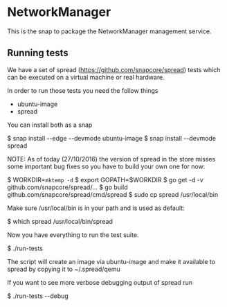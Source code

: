 # NetworkManager

This is the snap to package the NetworkManager management service.

## Running tests

We have a set of spread (https://github.com/snapcore/spread) tests which
can be executed on a virtual machine or real hardware.

In order to run those tests you need the follow things

 * ubuntu-image
 * spread

 You can install both as a snap

 $ snap install --edge --devmode ubuntu-image
 $ snap install --devmode spread

NOTE: As of today (27/10/2016) the version of spread in the store misses
some important bug fixes so you have to build your own one for now:

 $ WORKDIR=`mktemp -d`
 $ export GOPATH=$WORKDIR
 $ go get -d -v github.com/snapcore/spread/...
 $ go build github.com/snapcore/spread/cmd/spread
 $ sudo cp spread /usr/local/bin

Make sure /usr/local/bin is in your path and is used as default:

 $ which spread
 /usr/local/bin/spread

Now you have everything to run the test suite.

  $ ./run-tests

The script will create an image via ubuntu-image and make it available
to spread by copying it to ~/.spread/qemu

If you want to see more verbose debugging output of spread run

 $ ./run-tests --debug
